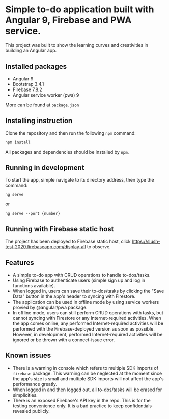 # Simple to-do application built with Angular 9, Firebase and PWA service.

This project was built to show the learning curves and creativities in building an Angular app.

## Installed packages

- Angular 9
- Bootstrap 3.4.1
- Firebase 7.8.2
- Angular service worker (pwa) 9

More can be found at `package.json`

## Installing instruction

Clone the repository and then run the following `npm` command:

`
npm install
`

All packages and dependencies should be installed by `npm`.

## Running in development

To start the app, simple navigate to its directory address, then type the command:

`
ng serve
`

or

`
ng serve --port {number}
`

## Running with Firebase static host

The project has been deployed to Firebase static host, click https://slush-test-2020.firebaseapp.com/display-all to observe.

## Features
- A simple to-do app with CRUD operations to handle to-dos/tasks.
- Using Firebase to authenticate users (simple sign up and log in functions available).
- When logged in, users can save their to-dos/tasks by clicking the "Save Data" button in the app's header to syncing with Firestore.
- The application can be used in offline mode by using service workers provied by @angular/pwa package.
- In offline mode, users can still perform CRUD operations with tasks, but cannot syncing with Firestore or any Internet-required activities. When the app comes online, any performed Internet-required activities will be performed with the Firebase-deployed version as soon as possible. However, in development, performed Internet-required activities will be ignored or be thrown with a connect-issue error.

## Known issues
- There is a warning in console which refers to multiple SDK imports of `firebase` package. This warning can be neglected at the moment since the app's size is small and multiple SDK imports will not affect the app's performance greatly.
- When logged in and then logged out, all to-dos/tasks will be erased for simplicities.
- There is an exposed Firebase's API key in the repo. This is for the testing convenience only. It is a bad practice to keep confidentials revealed publicly.
